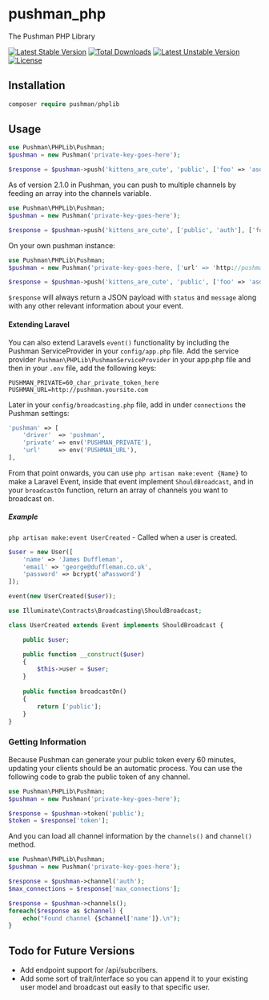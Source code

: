 # pushman_php
The Pushman PHP Library

[![Latest Stable Version](https://poser.pugx.org/pushman/phplib/v/stable)](https://packagist.org/packages/pushman/phplib) [![Total Downloads](https://poser.pugx.org/pushman/phplib/downloads)](https://packagist.org/packages/pushman/phplib) [![Latest Unstable Version](https://poser.pugx.org/pushman/phplib/v/unstable)](https://packagist.org/packages/pushman/phplib) [![License](https://poser.pugx.org/pushman/phplib/license)](https://packagist.org/packages/pushman/phplib)

## Installation
```php
composer require pushman/phplib
```

## Usage
```php
use Pushman\PHPLib\Pushman;
$pushman = new Pushman('private-key-goes-here');

$response = $pushman->push('kittens_are_cute', 'public', ['foo' => 'asdasdasdasd']);
```

As of version 2.1.0 in Pushman, you can push to multiple channels by feeding an array into the channels variable.

```php
use Pushman\PHPLib\Pushman;
$pushman = new Pushman('private-key-goes-here');

$response = $pushman->push('kittens_are_cute', ['public', 'auth'], ['foo' => 'asdasdasdasd']);
```

On your own pushman instance:

```php
use Pushman\PHPLib\Pushman;
$pushman = new Pushman('private-key-goes-here, ['url' => 'http://pushman.yoursite.com']);

$response = $pushman->push('kittens_are_cute', 'public', ['foo' => 'asdasdasdasd']);
```

`$response` will always return a JSON payload with `status` and `message` along with any other relevant information about your event.

#### Extending Laravel
You can also extend Laravels `event()` functionality by including the Pushman ServiceProvider in your `config/app.php` file. Add the service provider `Pushman\PHPLib\PushmanServiceProvider` in your app.php file and then in your `.env` file, add the following keys:

```
PUSHMAN_PRIVATE=60_char_private_token_here
PUSHMAN_URL=http://pushman.yoursite.com
```

Later in your `config/broadcasting.php` file, add in under `connections` the Pushman settings:

```php
'pushman' => [
    'driver'  => 'pushman',
    'private' => env('PUSHMAN_PRIVATE'),
    'url'     => env('PUSHMAN_URL'),
],
```

From that point onwards, you can use `php artisan make:event {Name}` to make a Laravel Event, inside that event implement `ShouldBroadcast`, and in your `broadcastOn` function, return an array of channels you want to broadcast on.

##### Example
`php artisan make:event UserCreated` - Called when a user is created.
```php
$user = new User([
	'name' => 'James Duffleman',
	'email' => 'george@duffleman.co.uk',
	'password' => bcrypt('aPassword')
]);

event(new UserCreated($user));
```

```php
use Illuminate\Contracts\Broadcasting\ShouldBroadcast;

class UserCreated extends Event implements ShouldBroadcast {

    public $user;

    public function __construct($user)
    {
        $this->user = $user;
    }
    
    public function broadcastOn()
    {
        return ['public'];
    }
}
```

### Getting Information

Because Pushman can generate your public token every 60 minutes, updating your clients should be an automatic process. You can use the following code to grab the public token of any channel.

```php
use Pushman\PHPLib\Pushman;
$pushman = new Pushman('private-key-goes-here');

$response = $pushman->token('public');
$token = $response['token'];
```

And you can load all channel information by the `channels()` and `channel()` method.

```php
use Pushman\PHPLib\Pushman;
$pushman = new Pushman('private-key-goes-here');

$response = $pushman->channel('auth');
$max_connections = $response['max_connections'];

$response = $pushman->channels();
foreach($response as $channel) {
	echo("Found channel {$channel['name']}.\n");
}
```

## Todo for Future Versions
* Add endpoint support for /api/subcribers.
* Add some sort of trait/interface so you can append it to your existing user model and broadcast out easily to that specific user.